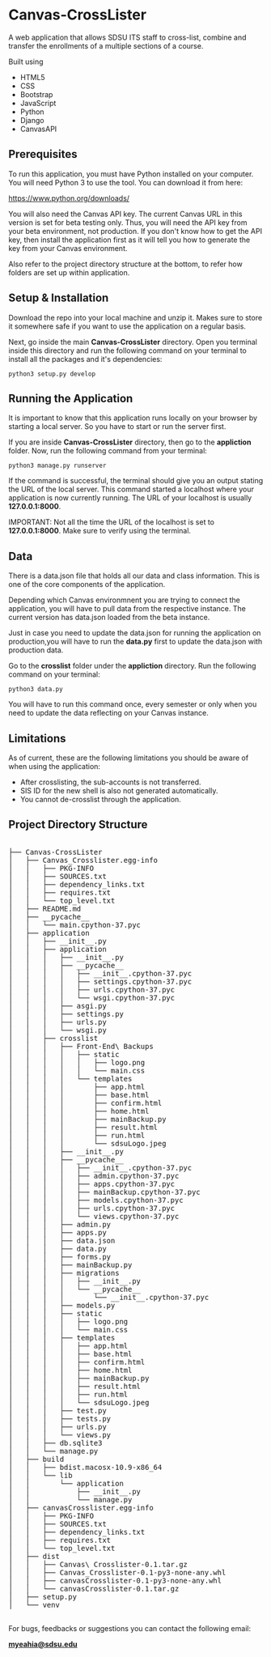 # Canvas-CrossLister
A web application that allows SDSU ITS staff to cross-list, combine and transfer the enrollments of a multiple sections of a course. 

Built using

- HTML5
- CSS
- Bootstrap
- JavaScript
- Python
- Django
- CanvasAPI

<h2>Prerequisites</h2>

To run this application, you must have Python installed on your computer. You will need Python 3 to use the tool. You can download it from here:

https://www.python.org/downloads/

You will also need the </strong>Canvas API key</strong>. The current Canvas URL in this version is set for beta testing only. Thus, you will need the API key from your beta environment, not production. If you don't know how to get the API key, then install the application first as it will tell you how to generate the key from your Canvas environment. 

Also refer to the project directory structure at the bottom, to refer how folders are set up within application. 

<h2>Setup & Installation</h2>

Download the repo into your local machine and unzip it. Makes sure to store it somewhere safe if you want to use the application on a regular basis.

Next, go inside the main <strong>Canvas-CrossLister</strong> directory. Open you terminal inside this directory and run the following command on your terminal to install all the packages and it's dependencies:

`python3 setup.py develop`

<h2>Running the Application</h2>

It is important to know that this application runs locally on your browser by starting a local server. So you have to start or run the server first. 

If you are inside <strong>Canvas-CrossLister</strong> directory, then go to the <strong>appliction</strong> folder. Now, run the following command from your terminal:

`python3 manage.py runserver`

If the command is successful, the terminal should give you an output stating the URL of the local server. This command started a localhost where your application is now currently running. The URL of your localhost is usually <strong>127.0.0.1:8000</strong>. 

IMPORTANT: Not all the time the URL of the localhost is set to <strong>127.0.0.1:8000</strong>. Make sure to verify using the terminal. 

<h2>Data</h2>

There is a data.json file that holds all our data and class information. This is one of the core components of the application.

Depending which Canvas environmnent you are trying to connect the application, you will have to pull data from the respective instance. The current version has data.json loaded from the beta instance. 

Just in case you need to update the data.json for running the application on production,you will have to run the <strong>data.py</strong> first to update the data.json with production data. 

Go to the <strong>crosslist</strong> folder under the <strong>appliction</strong> directory. Run the following command on your terminal:

`python3 data.py`

You will have to run this command once, every semester or only when you need to update the data reflecting on your Canvas instance. 

<h2>Limitations</h2>

As of current, these are the following limitations you should be aware of when using the application:

- After crosslisting, the sub-accounts is not transferred. 
- SIS ID for the new shell is also not generated automatically. 
- You cannot de-crosslist through the application. 

<h2>Project Directory Structure</h2>

<pre>

├── Canvas-CrossLister
│   ├── Canvas_Crosslister.egg-info
│   │   ├── PKG-INFO
│   │   ├── SOURCES.txt
│   │   ├── dependency_links.txt
│   │   ├── requires.txt
│   │   └── top_level.txt
│   ├── README.md
│   ├── __pycache__
│   │   └── main.cpython-37.pyc
│   ├── application
│   │   ├── __init__.py
│   │   ├── application
│   │   │   ├── __init__.py
│   │   │   ├── __pycache__
│   │   │   │   ├── __init__.cpython-37.pyc
│   │   │   │   ├── settings.cpython-37.pyc
│   │   │   │   ├── urls.cpython-37.pyc
│   │   │   │   └── wsgi.cpython-37.pyc
│   │   │   ├── asgi.py
│   │   │   ├── settings.py
│   │   │   ├── urls.py
│   │   │   └── wsgi.py
│   │   ├── crosslist
│   │   │   ├── Front-End\ Backups
│   │   │   │   ├── static
│   │   │   │   │   ├── logo.png
│   │   │   │   │   └── main.css
│   │   │   │   └── templates
│   │   │   │       ├── app.html
│   │   │   │       ├── base.html
│   │   │   │       ├── confirm.html
│   │   │   │       ├── home.html
│   │   │   │       ├── mainBackup.py
│   │   │   │       ├── result.html
│   │   │   │       ├── run.html
│   │   │   │       └── sdsuLogo.jpeg
│   │   │   ├── __init__.py
│   │   │   ├── __pycache__
│   │   │   │   ├── __init__.cpython-37.pyc
│   │   │   │   ├── admin.cpython-37.pyc
│   │   │   │   ├── apps.cpython-37.pyc
│   │   │   │   ├── mainBackup.cpython-37.pyc
│   │   │   │   ├── models.cpython-37.pyc
│   │   │   │   ├── urls.cpython-37.pyc
│   │   │   │   └── views.cpython-37.pyc
│   │   │   ├── admin.py
│   │   │   ├── apps.py
│   │   │   ├── data.json
│   │   │   ├── data.py
│   │   │   ├── forms.py
│   │   │   ├── mainBackup.py
│   │   │   ├── migrations
│   │   │   │   ├── __init__.py
│   │   │   │   └── __pycache__
│   │   │   │       └── __init__.cpython-37.pyc
│   │   │   ├── models.py
│   │   │   ├── static
│   │   │   │   ├── logo.png
│   │   │   │   └── main.css
│   │   │   ├── templates
│   │   │   │   ├── app.html
│   │   │   │   ├── base.html
│   │   │   │   ├── confirm.html
│   │   │   │   ├── home.html
│   │   │   │   ├── mainBackup.py
│   │   │   │   ├── result.html
│   │   │   │   ├── run.html
│   │   │   │   └── sdsuLogo.jpeg
│   │   │   ├── test.py
│   │   │   ├── tests.py
│   │   │   ├── urls.py
│   │   │   └── views.py
│   │   ├── db.sqlite3
│   │   └── manage.py
│   ├── build
│   │   ├── bdist.macosx-10.9-x86_64
│   │   └── lib
│   │       └── application
│   │           ├── __init__.py
│   │           └── manage.py
│   ├── canvasCrosslister.egg-info
│   │   ├── PKG-INFO
│   │   ├── SOURCES.txt
│   │   ├── dependency_links.txt
│   │   ├── requires.txt
│   │   └── top_level.txt
│   ├── dist
│   │   ├── Canvas\ Crosslister-0.1.tar.gz
│   │   ├── Canvas_Crosslister-0.1-py3-none-any.whl
│   │   ├── canvasCrosslister-0.1-py3-none-any.whl
│   │   └── canvasCrosslister-0.1.tar.gz
│   ├── setup.py
│   └── venv

</pre>

For bugs, feedbacks or suggestions you can contact the following email:

<strong>myeahia@sdsu.edu</strong>



